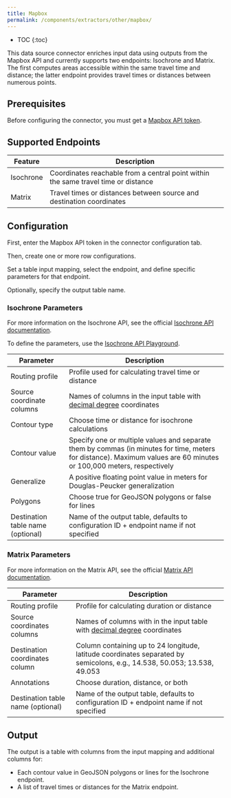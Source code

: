 ```yaml
---
title: Mapbox
permalink: /components/extractors/other/mapbox/
---
```


* TOC
{:toc}

This data source connector enriches input data using outputs from the Mapbox API and currently supports two endpoints: Isochrone and Matrix.
The first computes areas accessible within the same travel time and distance; the latter endpoint provides travel times or distances between numerous points.

## Prerequisites
Before configuring the connector, you must get a [Mapbox API token](https://docs.mapbox.com/help/getting-started/access-tokens/).

## Supported Endpoints

| Feature | Description |
|---|---|
| Isochrone | Coordinates reachable from a central point within the same travel time or distance |
| Matrix | Travel times or distances between source and destination coordinates |

## Configuration
First, enter the Mapbox API token in the connector configuration tab. 

Then, create one or more row configurations.

Set a table input mapping, select the endpoint, and define specific parameters for that endpoint. 

Optionally, specify the output table name.

### Isochrone Parameters
For more information on the Isochrone API, see the official [Isochrone API documentation](https://docs.mapbox.com/api/navigation/isochrone/).

To define the parameters, use the [Isochrone API Playground](https://docs.mapbox.com/playground/isochrone/).

| Parameter | Description |
|---|---|
| Routing profile | Profile used for calculating travel time or distance |
| Source coordinate columns | Names of columns in the input table with [decimal degree](https://en.wikipedia.org/wiki/Decimal_degrees) coordinates |
| Contour type | Choose time or distance for isochrone calculations | 
| Contour value | Specify one or multiple values and separate them by commas (in minutes for time, meters for distance). Maximum values are 60 minutes or 100,000 meters, respectively |
| Generalize | A positive floating point value in meters for Douglas-Peucker generalization |
| Polygons | Choose true for GeoJSON polygons or false for lines |
| Destination table name (optional) | Name of the output table, defaults to configuration ID + endpoint name if not specified |

### Matrix Parameters
For more information on the Matrix API, see the official [Matrix API documentation](https://docs.mapbox.com/api/navigation/matrix/).

| Parameter | Description |
|---|---|
| Routing profile | Profile for calculating duration or distance |
| Source coordinates columns | Names of columns with in the input table with [decimal degree](https://en.wikipedia.org/wiki/Decimal_degrees) coordinates |
| Destination coordinates column | Column containing up to 24 longitude, latitude coordinates separated by semicolons, e.g., 14.538, 50.053; 13.538, 49.053 |
| Annotations | Choose duration, distance, or both |
| Destination table name (optional) | Name of the output table, defaults to configuration ID + endpoint name if not specified | 

## Output
The output is a table with columns from the input mapping and additional columns for:

- Each contour value in GeoJSON polygons or lines for the Isochrone endpoint.
- A list of travel times or distances for the Matrix endpoint.
